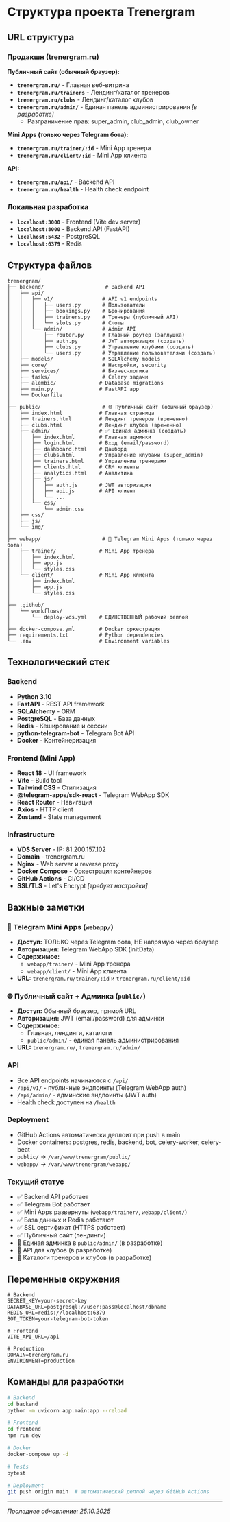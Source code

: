 # Структура проекта Trenergram

## URL структура

### Продакшн (trenergram.ru)

**Публичный сайт (обычный браузер):**
- **`trenergram.ru/`** - Главная веб-витрина
- **`trenergram.ru/trainers`** - Лендинг/каталог тренеров
- **`trenergram.ru/clubs`** - Лендинг/каталог клубов
- **`trenergram.ru/admin/`** - Единая панель администрирования *[в разработке]*
  - Разграничение прав: super_admin, club_admin, club_owner

**Mini Apps (только через Telegram бота):**
- **`trenergram.ru/trainer/:id`** - Mini App тренера
- **`trenergram.ru/client/:id`** - Mini App клиента

**API:**
- **`trenergram.ru/api/`** - Backend API
- **`trenergram.ru/health`** - Health check endpoint

### Локальная разработка
- **`localhost:3000`** - Frontend (Vite dev server)
- **`localhost:8000`** - Backend API (FastAPI)
- **`localhost:5432`** - PostgreSQL
- **`localhost:6379`** - Redis

## Структура файлов

```
trenergram/
├── backend/                    # Backend API
│   ├── api/
│   │   ├── v1/                # API v1 endpoints
│   │   │   ├── users.py       # Пользователи
│   │   │   ├── bookings.py    # Бронирования
│   │   │   ├── trainers.py    # Тренеры (публичный API)
│   │   │   └── slots.py       # Слоты
│   │   └── admin/             # Admin API
│   │       ├── router.py      # Главный роутер (заглушка)
│   │       ├── auth.py        # JWT авторизация (создать)
│   │       ├── clubs.py       # Управление клубами (создать)
│   │       └── users.py       # Управление пользователями (создать)
│   ├── models/                # SQLAlchemy models
│   ├── core/                  # Настройки, security
│   ├── services/              # Бизнес-логика
│   ├── tasks/                 # Celery задачи
│   ├── alembic/              # Database migrations
│   ├── main.py               # FastAPI app
│   └── Dockerfile
│
├── public/                    # 🌐 Публичный сайт (обычный браузер)
│   ├── index.html            # Главная страница
│   ├── trainers.html         # Лендинг тренеров (временно)
│   ├── clubs.html            # Лендинг клубов (временно)
│   ├── admin/                # ✅ Единая админка (создать)
│   │   ├── index.html        # Главная админки
│   │   ├── login.html        # Вход (email/password)
│   │   ├── dashboard.html    # Дашборд
│   │   ├── clubs.html        # Управление клубами (super_admin)
│   │   ├── trainers.html     # Управление тренерами
│   │   ├── clients.html      # CRM клиенты
│   │   ├── analytics.html    # Аналитика
│   │   ├── js/
│   │   │   ├── auth.js       # JWT авторизация
│   │   │   ├── api.js        # API клиент
│   │   │   └── ...
│   │   └── css/
│   │       └── admin.css
│   ├── css/
│   ├── js/
│   └── img/
│
├── webapp/                    # 📱 Telegram Mini Apps (только через бота)
│   ├── trainer/              # Mini App тренера
│   │   ├── index.html
│   │   ├── app.js
│   │   └── styles.css
│   └── client/               # Mini App клиента
│       ├── index.html
│       ├── app.js
│       └── styles.css
│
├── .github/
│   └── workflows/
│       └── deploy-vds.yml    # ЕДИНСТВЕННЫЙ рабочий деплой
│
├── docker-compose.yml        # Docker оркестрация
├── requirements.txt          # Python dependencies
└── .env                      # Environment variables

```

## Технологический стек

### Backend
- **Python 3.10**
- **FastAPI** - REST API framework
- **SQLAlchemy** - ORM
- **PostgreSQL** - База данных
- **Redis** - Кеширование и сессии
- **python-telegram-bot** - Telegram Bot API
- **Docker** - Контейнеризация

### Frontend (Mini App)
- **React 18** - UI framework
- **Vite** - Build tool
- **Tailwind CSS** - Стилизация
- **@telegram-apps/sdk-react** - Telegram WebApp SDK
- **React Router** - Навигация
- **Axios** - HTTP client
- **Zustand** - State management

### Infrastructure
- **VDS Server** - IP: 81.200.157.102
- **Domain** - trenergram.ru
- **Nginx** - Web server и reverse proxy
- **Docker Compose** - Оркестрация контейнеров
- **GitHub Actions** - CI/CD
- **SSL/TLS** - Let's Encrypt *[требует настройки]*

## Важные заметки

### 📱 Telegram Mini Apps (`webapp/`)
- **Доступ:** ТОЛЬКО через Telegram бота, НЕ напрямую через браузер
- **Авторизация:** Telegram WebApp SDK (initData)
- **Содержимое:**
  - `webapp/trainer/` - Mini App тренера
  - `webapp/client/` - Mini App клиента
- **URL:** `trenergram.ru/trainer/:id` и `trenergram.ru/client/:id`

### 🌐 Публичный сайт + Админка (`public/`)
- **Доступ:** Обычный браузер, прямой URL
- **Авторизация:** JWT (email/password) для админки
- **Содержимое:**
  - Главная, лендинги, каталоги
  - `public/admin/` - единая панель администрирования
- **URL:** `trenergram.ru/`, `trenergram.ru/admin/`

### API
- Все API endpoints начинаются с `/api/`
- `/api/v1/` - публичные эндпоинты (Telegram WebApp auth)
- `/api/admin/` - админские эндпоинты (JWT auth)
- Health check доступен на `/health`

### Deployment
- GitHub Actions автоматически деплоит при push в main
- Docker containers: postgres, redis, backend, bot, celery-worker, celery-beat
- `public/` → `/var/www/trenergram/public/`
- `webapp/` → `/var/www/trenergram/webapp/`

### Текущий статус
- ✅ Backend API работает
- ✅ Telegram Bot работает
- ✅ Mini Apps развернуты (`webapp/trainer/`, `webapp/client/`)
- ✅ База данных и Redis работают
- ✅ SSL сертификат (HTTPS работает)
- ✅ Публичный сайт (лендинги)
- 🚧 Единая админка в `public/admin/` (в разработке)
- 🚧 API для клубов (в разработке)
- 🚧 Каталоги тренеров и клубов (в разработке)

## Переменные окружения

```env
# Backend
SECRET_KEY=your-secret-key
DATABASE_URL=postgresql://user:pass@localhost/dbname
REDIS_URL=redis://localhost:6379
BOT_TOKEN=your-telegram-bot-token

# Frontend
VITE_API_URL=/api

# Production
DOMAIN=trenergram.ru
ENVIRONMENT=production
```

## Команды для разработки

```bash
# Backend
cd backend
python -m uvicorn app.main:app --reload

# Frontend
cd frontend
npm run dev

# Docker
docker-compose up -d

# Tests
pytest

# Deployment
git push origin main  # автоматический деплой через GitHub Actions
```

---
*Последнее обновление: 25.10.2025*
